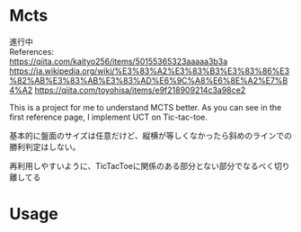 # Mcts
進行中  
References:  
https://qiita.com/kaityo256/items/50155365323aaaaa3b3a  
https://ja.wikipedia.org/wiki/%E3%83%A2%E3%83%B3%E3%83%86%E3%82%AB%E3%83%AB%E3%83%AD%E6%9C%A8%E6%8E%A2%E7%B4%A2
https://qiita.com/toyohisa/items/e9f218909214c3a98ce2

This is a project for me to understand MCTS better. As you can see in the first reference page, I implement UCT on Tic-tac-toe.

基本的に盤面のサイズは任意だけど、縦横が等しくなかったら斜めのラインでの勝利判定はしない。

再利用しやすいように、TicTacToeに関係のある部分とない部分でなるべく切り離してる

# Usage 

